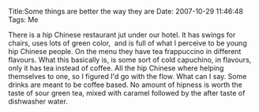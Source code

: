 Title:Some things are better the way they are
Date: 2007-10-29 11:46:48
Tags: Me

There is a hip Chinese restaurant jut under our hotel. It has swings for
chairs, uses lots of green color,  and is full of what I perceive to be young
hip Chinese people. On the menu they have tea frappuccino in different
flavours. What this basically is, is some sort of cold capuchino, in flavours,
only it has tea instead of coffee. All the hip Chinese where helping
themselves to one, so I figured I'd go with the flow. What can I say. Some
drinks are meant to be coffee based. No amount of hipness is worth the taste
of sour green tea, mixed with caramel followed by the after taste of
dishwasher water.

